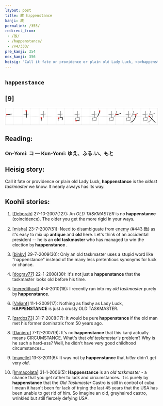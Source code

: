```yaml
---
layout: post
title: 故 happenstance
kanji: 故
permalink: /355/
redirect_from:
 - /故/
 - /happenstance/
 - /v4/333/
pre_kanji: 354
nex_kanji: 356
heisig: "Call it fate or providence or plain old Lady Luck, <b>happenstance</b> is the <i>oldest taskmaster</i> we know. It nearly always has its way."
---
```


## `happenstance`

## [9]

<div class="stroke"><img src="../images/E69585.png" /></div>

## Reading:

### On-Yomi: コ &mdash; Kun-Yomi: ゆえ、ふる.い、もと

## Heisig story:

Call it fate or providence or plain old Lady Luck, <b>happenstance</b> is the <i>oldest taskmaster</i> we know. It nearly always has its way.

## Koohii stories:

1) [<a href="http://kanji.koohii.com/profile/Deborah">Deborah</a>] 27-10-2007(127): An <em>OLD TASKMASTER</em> is no<strong> happenstance</strong> (coincidence). The older you get the more rigid in your ways.

2) [<a href="http://kanji.koohii.com/profile/misha">misha</a>] 23-7-2007(51): Need to disambiguate from <a href="../v4/443">enemy</a> (#443 敵) as it&#039;s easy to mix up <strong>antique</strong> and <strong>old</strong> here. Let&#039;s think of an accidental president -- he is an <strong>old</strong> <strong>taskmaster</strong> who has managed to win the election by<strong> happenstance</strong> .

3) [<a href="http://kanji.koohii.com/profile/binky">binky</a>] 29-7-2009(30): Only an old taskmaster uses a stupid word like &quot;happenstance&quot; instead of the many less pretentious synonyms for luck or chance.

4) [<a href="http://kanji.koohii.com/profile/dogray77">dogray77</a>] 22-1-2008(30): It&#039;s not just a<strong> happenstance</strong> that the taskmaster looks old before his time.

5) [<a href="http://kanji.koohii.com/profile/meredithcat">meredithcat</a>] 4-4-2010(18): I recently ran into my <em>old taskmaster</em> purely by<strong> happenstance</strong>.

6) [<a href="http://kanji.koohii.com/profile/Valiant">Valiant</a>] 11-1-2009(17): Nothing as flashy as Lady Luck,<strong> HAPPENSTANCE</strong> is just a crusty OLD TASKMASTER.

7) [<a href="http://kanji.koohii.com/profile/zardoz73">zardoz73</a>] 31-7-2008(17): It would be pure<strong> happenstance</strong> if the old man met his former dominatrix from 50 years ago.

8) [<a href="http://kanji.koohii.com/profile/Danieru">Danieru</a>] 7-12-2007(9): It&#039;s no<strong> happenstance</strong> that this kanji actually means CIRCUMSTANCE. What&#039;s that <em>old taskmaster&#039;s</em> problem? Why is he such a hard-ass? Well, he didn&#039;t have very good childhood circumstances...

9) [<a href="http://kanji.koohii.com/profile/mavelle">mavelle</a>] 13-3-2011(6): It was not by<strong> happenstance</strong> that <em>hitler</em> didn&#039;t get very <em>old</em>.

10) [<a href="http://kanji.koohii.com/profile/Immacolata">Immacolata</a>] 31-1-2006(5): <strong>Happenstance</strong> is an <em>old taskmaster</em> - a chance that you get rather to luck and circumstances. It is purely by<strong> happenstance</strong> that the <em>Old Taskmaster</em> Castro is still in control of cuba. I mean it hasn&#039;t been for lack of trying the last 45 years that the USA has been unable to get rid of him. So imagine an old, greyhaired castro, wrinkled but still fiercely defying USA.
